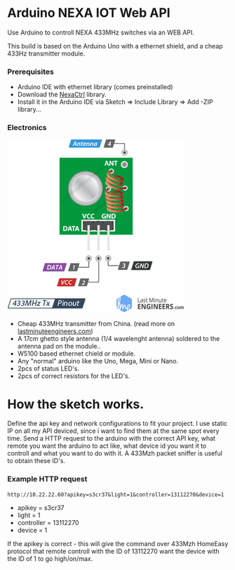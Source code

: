 # Arduino NEXA IOT Web API
Use Arduino to controll NEXA 433MHz switches via an WEB API.

This build is based on the Arduino Uno with a ethernet shield, and a cheap 433Hz transmitter module.

### Prerequisites
* Arduino IDE with ethernet library (comes preinstalled) 
* Download the [NexaCtrl](https://github.com/calle-gunnarsson/NexaCtrl) library. 
* Install it in the Arduino IDE via Sketch => Include Library => Add -ZIP library...

### Electronics
![433Mzh Transmitter](https://github.com/mEsUsah/ArduinoHTTP_nexa_API/blob/master/README-files/433MHz-RF-Wireless-Transmitter-Pinout.png?raw=true)
* Cheap 433MHz transmitter from China. (read more on [lastminuteengineers.com](https://lastminuteengineers.com/433mhz-rf-wireless-arduino-tutorial/))
* A 17cm ghetto style antenna (1/4 wavelenght antenna) soldered to the antenna pad on the module..
* W5100 based ethernet chield or module.
* Any "normal" arduino like the Uno, Mega, Mini or Nano.
* 2pcs of status LED's.
* 2pcs of correct resistors for the LED's.

# How the sketch works.
Define the api key and network configurations to fit your project. I use static IP on all my API deviced, since i want to find them at the same spot every time.
Send a HTTP request to the arduino with the correct API key, what remote you want the arduino to act like, what device id you want it to controll and what you want to do with it.
A 433Mzh packet sniffer is useful to obtain these ID's.

### Example HTTP request
```
http://10.22.22.60?apikey=s3cr37&light=1&controller=13112270&device=1
```
* apikey = s3cr37
* light = 1
* controller = 13112270
* device = 1

If the apikey is correct - this will give the command over 433Mzh HomeEasy protocol that remote controll with the ID of 13112270 want the device with the ID of 1 to go high/on/max. 